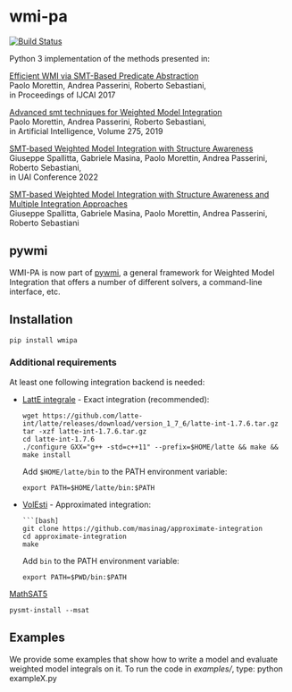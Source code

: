 # wmi-pa
[![Build Status](https://travis-ci.org/unitn-sml/wmi-pa.svg?branch=master)](https://travis-ci.org/unitn-sml/wmi-pa)

Python 3 implementation of the methods presented in:

  [Efficient WMI via SMT-Based Predicate Abstraction](https://www.ijcai.org/proceedings/2017/100)  
  Paolo Morettin, Andrea Passerini, Roberto Sebastiani,  
  in Proceedings of IJCAI 2017

  [Advanced smt techniques for Weighted Model Integration](https://www.sciencedirect.com/science/article/abs/pii/S0004370219301213)  
  Paolo Morettin, Andrea Passerini, Roberto Sebastiani,  
  in Artificial Intelligence, Volume 275, 2019

  [SMT-based Weighted Model Integration with Structure Awareness](https://arxiv.org/abs/2206.13856)  
  Giuseppe Spallitta, Gabriele Masina, Paolo Morettin, Andrea Passerini, Roberto Sebastiani,  
  in UAI Conference 2022

  [SMT-based Weighted Model Integration with Structure Awareness and Multiple Integration Approaches](TODO)  
  Giuseppe Spallitta, Gabriele Masina, Paolo Morettin, Andrea Passerini, Roberto Sebastiani

## pywmi

WMI-PA is now part of [pywmi](https://github.com/weighted-model-integration/pywmi/), a general framework for Weighted Model Integration that offers a number of different solvers, a command-line interface, etc.

## Installation

    pip install wmipa

### Additional requirements

At least one following integration backend is needed:
  * [LattE integrale](https://www.math.ucdavis.edu/~latte/) - Exact integration (recommended):
    ```[bash]
    wget https://github.com/latte-int/latte/releases/download/version_1_7_6/latte-int-1.7.6.tar.gz
    tar -xzf latte-int-1.7.6.tar.gz
    cd latte-int-1.7.6
    ./configure GXX="g++ -std=c++11" --prefix=$HOME/latte && make && make install
    ```
    Add `$HOME/latte/bin` to the PATH environment variable:
    ```[bash]
    export PATH=$HOME/latte/bin:$PATH
    ```

  * [VolEsti](https://github.com/masinag/approximate-integration) - Approximated integration:
    ```[bash] 
    ```[bash]
    git clone https://github.com/masinag/approximate-integration
    cd approximate-integration
    make
    ```
    Add `bin` to the PATH environment variable:
    ```[bash]
    export PATH=$PWD/bin:$PATH
    ```

[MathSAT5](http://mathsat.fbk.eu/)

    pysmt-install --msat

## Examples
We provide some examples that show how to write a model and evaluate weighted model integrals on it.
To run the code in *examples/*, type: python exampleX.py
